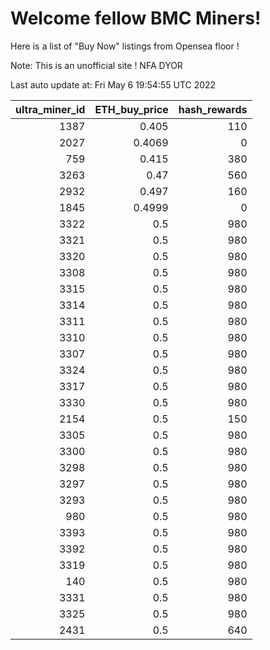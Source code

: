 # Welcome fellow BMC Miners!
Here is a list of "Buy Now" listings from Opensea floor !

Note: This is an unofficial site ! NFA DYOR


Last auto update at: Fri May  6 19:54:55 UTC 2022


|   ultra_miner_id |   ETH_buy_price |   hash_rewards |
|-----------------:|----------------:|---------------:|
|             1387 |          0.405  |            110 |
|             2027 |          0.4069 |              0 |
|              759 |          0.415  |            380 |
|             3263 |          0.47   |            560 |
|             2932 |          0.497  |            160 |
|             1845 |          0.4999 |              0 |
|             3322 |          0.5    |            980 |
|             3321 |          0.5    |            980 |
|             3320 |          0.5    |            980 |
|             3308 |          0.5    |            980 |
|             3315 |          0.5    |            980 |
|             3314 |          0.5    |            980 |
|             3311 |          0.5    |            980 |
|             3310 |          0.5    |            980 |
|             3307 |          0.5    |            980 |
|             3324 |          0.5    |            980 |
|             3317 |          0.5    |            980 |
|             3330 |          0.5    |            980 |
|             2154 |          0.5    |            150 |
|             3305 |          0.5    |            980 |
|             3300 |          0.5    |            980 |
|             3298 |          0.5    |            980 |
|             3297 |          0.5    |            980 |
|             3293 |          0.5    |            980 |
|              980 |          0.5    |            980 |
|             3393 |          0.5    |            980 |
|             3392 |          0.5    |            980 |
|             3319 |          0.5    |            980 |
|              140 |          0.5    |            980 |
|             3331 |          0.5    |            980 |
|             3325 |          0.5    |            980 |
|             2431 |          0.5    |            640 |